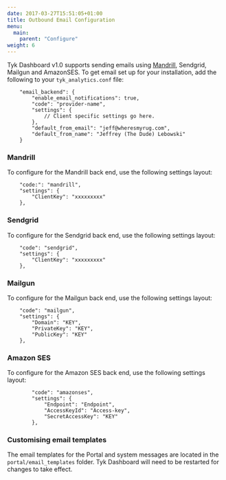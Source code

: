 ```yaml
---
date: 2017-03-27T15:51:05+01:00
title: Outbound Email Configuration
menu:
  main:
    parent: "Configure"
weight: 6 
---
```


Tyk Dashboard v1.0 supports sending emails using [Mandrill][1], Sendgrid, Mailgun and AmazonSES. To get email set up for your installation, add the following to your `tyk_analytics.conf` file:

```{.copyWrapper}
    "email_backend": {
        "enable_email_notifications": true,
        "code": "provider-name",
        "settings": {
            // Client specific settings go here.
        },
        "default_from_email": "jeff@wheresmyrug.com",
        "default_from_name": "Jeffrey (The Dude) Lebowski"
    }
```
    

### Mandrill

To configure for the Mandrill back end, use the following settings layout:

```{.copyWrapper}
    "code:": "mandrill",
    "settings": {
        "ClientKey": "xxxxxxxxx"
    },
```

### Sendgrid

To configure for the Sendgrid back end, use the following settings layout:

```{.copyWrapper}
    "code": "sendgrid",
    "settings": {
        "ClientKey": "xxxxxxxxx"
    },
```

### Mailgun

To configure for the Mailgun back end, use the following settings layout:

```{.copyWrapper}
    "code": "mailgun",
    "settings": {
        "Domain": "KEY",
        "PrivateKey": "KEY",
        "PublicKey": "KEY"
    },
```

### Amazon SES

To configure for the Amazon SES back end, use the following settings layout:

```{.copyWrapper}
        "code": "amazonses",
        "settings": {
            "Endpoint": "Endpoint",
            "AccessKeyId": "Access-key",
            "SecretAccessKey": "KEY"
        },
```

### Customising email templates

The email templates for the Portal and system messages are located in the `portal/email_templates` folder. Tyk Dashboard will need to be restarted for changes to take effect.

 [1]: https://mandrillapp.com